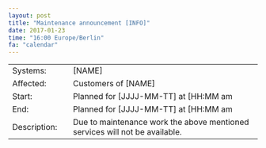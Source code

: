 ```yaml
---
layout: post
title: "Maintenance announcement [INFO]"
date: 2017-01-23
time: "16:00 Europe/Berlin"
fa: "calendar"
---
```


|                   |   |                                                                      |
|-------------------|---|----------------------------------------------------------------------|
| Systems:          |   | [NAME]                                                               |
| Affected:         |   | Customers of [NAME]                                                  |
| Start:            |   | Planned for [JJJJ-MM-TT] at [HH:MM am|pm] Europe/Berlin              |
| End:              |   | Planned for [JJJJ-MM-TT] at [HH:MM am|pm] Europe/Berlin              |    
| Description:      |   | Due to maintenance work the above mentioned services will not be available. |
